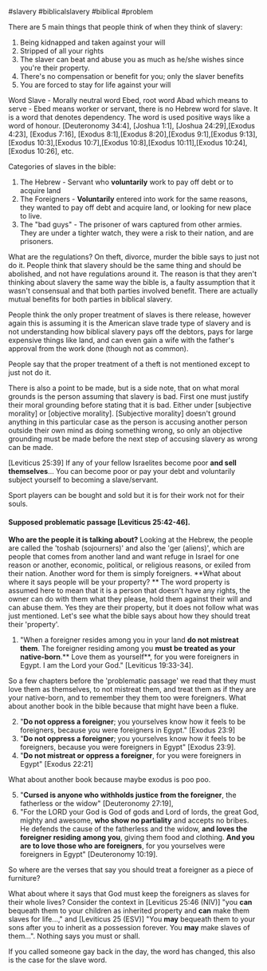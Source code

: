 #slavery #biblicalslavery #biblical #problem

There are 5 main things that people think of when they think of slavery:
1. Being kidnapped and taken against your will
2. Stripped of all your rights
3. The slaver can beat and abuse you as much as he/she wishes since you're their property.
4. There's no compensation or benefit for you; only the  slaver benefits
5. You are forced to stay for life against your will

Word Slave - Morally neutral word Ebed, root word Abad which means to serve - Ebed means worker or servant, there is no Hebrew word for slave. It is a word that denotes dependency. The word is used positive ways like a word of honour. [Deuteronomy 34:4], [Joshua 1:1], [Joshua 24:29],[Exodus 4:23], [Exodus 7:16], [Exodus 8:1],[Exodus 8:20],[Exodus 9:1],[Exodus 9:13],[Exodus 10:3],[Exodus 10:7],[Exodus 10:8],[Exodus 10:11],[Exodus 10:24],[Exodus 10:26], etc.

Categories of slaves in the bible:
1. The Hebrew - Servant who **voluntarily** work to pay off debt or to acquire land
2. The Foreigners - **Voluntarily** entered into work for the same reasons, they wanted to pay off debt and acquire land, or looking for new place to live.
3. The "bad guys" - The prisoner of wars captured from other armies. They are under a tighter watch, they were a risk to their nation, and are prisoners.

What are the regulations? On theft, divorce, murder the bible says to just not do it. People think that slavery should be the same thing and should be abolished, and not have regulations around it. The reason is that they aren't thinking about slavery the same way the bible is, a faulty assumption that it wasn't consensual and that both parties involved benefit. There are actually mutual benefits for both parties in biblical slavery.

People think the only proper treatment of slaves is there release, however again this is assuming it is the American slave trade type of slavery and is not understanding how biblical slavery pays off the debtors, pays for large expensive things like land, and can even gain a wife with the father's approval from the work done (though not as common).

People say that the proper treatment of a theft is not mentioned except to just not do it.

There is also a point to be made, but is a side note, that on what moral grounds is the person assuming that slavery is bad. First one must justify their moral grounding before stating that it is bad. Either under [subjective morality] or [objective morality]. [Subjective morality] doesn't ground anything in this particular case as the person is accusing another person outside their own mind as doing something wrong, so only an objective grounding must be made before the next step of accusing slavery as wrong can be made.


[Leviticus 25:39] If any of your fellow Israelites become poor **and sell themselves**... 
You can become poor or pay your debt and voluntarily subject yourself to becoming a slave/servant.

Sport players can be bought and sold but it is for their work not for their souls. 

#### Supposed problematic passage [Leviticus 25:42-46]. 

**Who are the people it is talking about?**
Looking at the Hebrew, the people are called the 'toshab (sojourners)' and also the 'ger (aliens)', which are people that comes from another land and want refuge in Israel for one reason or another, economic, political, or religious reasons, or exiled from their nation. Another word for them is simply foreigners.
**What about where it says people will be your property? **
The word property is assumed here to mean that it is a person that doesn't have any rights, the owner can do with them what they please, hold them against their will and can abuse them. Yes they are their property, but it does not follow what was just mentioned. Let's see what the bible says about how they should treat their 'property'.  

1. "When a foreigner resides among you in your land **do not mistreat them**. The foreigner residing among you **must be treated as your native-born**.** Love them as yourself**, for you were foreigners in Egypt. I am the Lord your God." [Leviticus 19:33-34]. 

So a few chapters before the 'problematic passage' we read that they must love them as themselves, to not mistreat them, and treat them as if they are your native-born, and to remember they them too were foreigners. What about another book in the bible because that might have been a fluke. 

2. "**Do not oppress a foreigner**; you yourselves know how it feels to be foreigners, because you were foreigners in Egypt." [Exodus 23:9] 
3. "**Do not oppress a foreigner**; you yourselves know how it feels to be foreigners, because you were foreigners in Egypt" [Exodus 23:9]. 
4. "**Do not mistreat or oppress a foreigner**, for you were foreigners in Egypt" [Exodus 22:21]

What about another book because maybe exodus is poo poo. 

5. "**Cursed is anyone who withholds justice from the foreigner**, the fatherless or the widow" [Deuteronomy 27:19], 
6. "For the LORD your God is God of gods and Lord of lords, the great God, mighty and awesome, **who show no partiality** and accepts no bribes. He defends the cause of the fatherless and the widow, **and loves the foreigner residing among you**, giving them food and clothing. **And you are to love those who are foreigners**, for you yourselves were foreigners in Egypt" [Deuteronomy 10:19]. 

So where are the verses that say you should treat a foreigner as a piece of furniture?

What about where it says that God must keep the foreigners as slaves for their whole lives? Consider the context in [Leviticus 25:46 (NIV)] "you **can** bequeath them to your children as inherited property and **can** make them slaves for life...," and [Leviticus 25 (ESV)] "You **may** bequeath them to your sons after you to inherit as a possession forever. You **may** make slaves of them...". Nothing says you must or shall.

If you called someone gay back in the day, the word has changed, this also is the case for the slave word.



